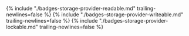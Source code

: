 {% 
    include "./badges-storage-provider-readable.md" 
    trailing-newlines=false
%} {% 
    include "./badges-storage-provider-writeable.md" 
    trailing-newlines=false
%} {% 
    include "./badges-storage-provider-lockable.md" 
    trailing-newlines=false
%}
